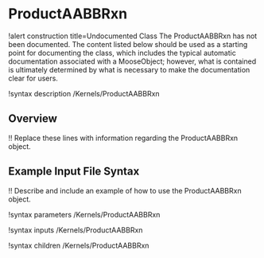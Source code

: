 # ProductAABBRxn

!alert construction title=Undocumented Class
The ProductAABBRxn has not been documented. The content listed below should be used as a starting point for
documenting the class, which includes the typical automatic documentation associated with a
MooseObject; however, what is contained is ultimately determined by what is necessary to make the
documentation clear for users.

!syntax description /Kernels/ProductAABBRxn

## Overview

!! Replace these lines with information regarding the ProductAABBRxn object.

## Example Input File Syntax

!! Describe and include an example of how to use the ProductAABBRxn object.

!syntax parameters /Kernels/ProductAABBRxn

!syntax inputs /Kernels/ProductAABBRxn

!syntax children /Kernels/ProductAABBRxn
